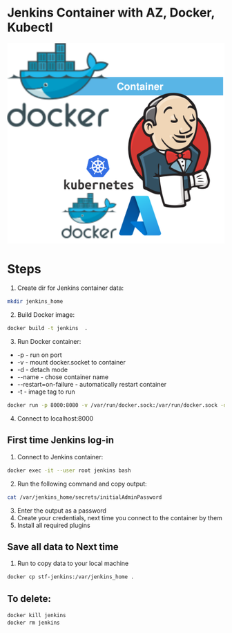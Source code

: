 <p align="center">
<h1>Jenkins Container with AZ, Docker, Kubectl</h1>
<img src="https://github.com/Joska99/joska/blob/main/docker/jenkins/diagram.drawio.svg">
</p>

<h1>Steps</h1>

1. Create dir for Jenkins container data:
```bash
mkdir jenkins_home
```
2. Build Docker image:
```Bash
docker build -t jenkins  .
```
3. Run Docker container:

- -p - run on port
- -v - mount docker.socket to container
- -d - detach mode
- --name - chose container name
- --restart=on-failure - automatically restart container
- -t - image tag to run

```Bash
docker run -p 8000:8080 -v /var/run/docker.sock:/var/run/docker.sock -d --name jenkins --restart=on-failure -t jenkins
```
4. Connect to localhost:8000 

<h2>First time Jenkins log-in</h2>

1. Connect to Jenkins container:
```bash
docker exec -it --user root jenkins bash
```
2. Run the following command and copy output:
```Bash
cat /var/jenkins_home/secrets/initialAdminPassword
```
3. Enter the output as a password
4. Create your credentials, next time you connect to the container by them
5. Install all required plugins
 
<h2>Save all data to Next time</h2>

1. Run to copy data to your local machine 
```bash
docker cp stf-jenkins:/var/jenkins_home .
```

<h2>To delete:</h2>

```Bash
docker kill jenkins
docker rm jenkins
```